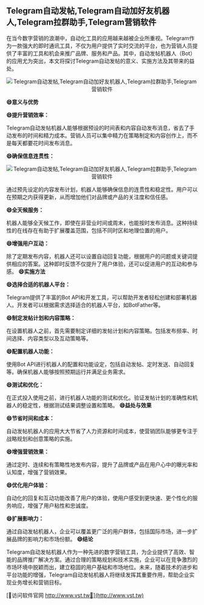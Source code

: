 ## **Telegram自动发帖,Telegram自动加好友机器人,Telegram拉群助手,Telegram营销软件**

在当今数字营销的浪潮中，自动化工具的应用越来越被企业所重视。Telegram作为一款强大的即时通讯工具，不仅为用户提供了实时交流的平台，也为营销人员提供了丰富的工具和机会来推广品牌、服务和产品。其中，自动发帖机器人（Bot）的应用尤为突出，本文将探讨Telegram自动发帖的意义、实施方法及其带来的益处。

 <center><img src="https://vst.tw/MP4/tuiguang/png/6.png" alt="Telegram自动发帖,Telegram自动加好友机器人,Telegram拉群助手,Telegram营销软件"></center>

**😄意义与优势**

**😄提升营销效率：**

Telegram自动发帖机器人能够根据预设的时间表和内容自动发布消息，省去了手动发布的时间和精力成本。营销人员可以集中精力在策略制定和内容创作上，而不是每天都要花时间发布消息。

**😄确保信息连贯性：**

 <center><img src="https://vst.tw/MP4/tuiguang/png/1.png" alt="Telegram自动发帖,Telegram自动加好友机器人,Telegram拉群助手,Telegram营销软件"></center>

通过预先设定的内容发布计划，机器人能够确保信息的连贯性和稳定性。用户可以在预期之内获得更新，从而增加他们对品牌或产品的关注度和信任感。

**😄全天候服务：**

机器人能够全天候工作，即使在非营业时间或周末，也能按时发布消息。这种持续性的在线存在有助于扩展覆盖范围，包括不同时区和地理位置的用户。

**😄增强用户互动：**

除了定期发布内容，机器人还可以设置自动回复功能，根据用户的问题或关键词提供相应的答案。这种即时反馈不仅提升了用户体验，还可以促进用户的互动和参与感。
**😄实施方法**

**😄选择合适的机器人平台：**

Telegram提供了丰富的Bot API和开发工具，可以帮助开发者轻松创建和部署机器人。开发者可以根据需求选择适合的机器人平台，如BotFather等。

**😄制定发帖计划和内容策略：**

在设置机器人之前，首先需要制定详细的发帖计划和内容策略。包括发布频率、时间选择、内容类型以及互动策略等。

**😄配置机器人功能：**

使用Bot API进行机器人的配置和功能设定，包括自动发帖、定时发送、自动回复等。确保机器人能够按照预期运行并满足业务需求。

**😄测试和优化：**

在正式投入使用之前，进行机器人功能的测试和优化。验证发帖计划的准确性和机器人的稳定性，根据测试结果调整设置和策略。
**😄益处与效果**

**😄节省时间和成本：**

自动发帖机器人的应用大大节省了人力资源和时间成本，使营销团队能够更专注于战略规划和创意策略的实施。

**😄增强营销效果：**

通过定时、连续和有策略性地发布内容，提升了品牌或产品在用户心中的曝光率和认知度，增强了营销效果。

**😄优化用户体验：**

自动化的回复和互动功能改善了用户的体验，使用户感受到更快速、更个性化的服务响应，增强了用户粘性和忠诚度。

**😄扩展影响力：**

通过自动发帖机器人，企业可以覆盖更广泛的用户群体，包括国际市场，进一步扩展品牌的影响力和市场份额。
**😄结论**

Telegram自动发帖机器人作为一种先进的数字营销工具，为企业提供了高效、智能的品牌推广解决方案。通过合理的策略规划和技术实施，企业可以在竞争激烈的市场环境中脱颖而出，建立稳固的用户基础和市场地位。未来，随着技术的进步和平台功能的增强，Telegram自动发帖机器人将继续发挥其重要作用，帮助企业实现业务增长和营销目标。


[👻访问软件官网 http://www.vst.tw👻](http://www.vst.tw)
